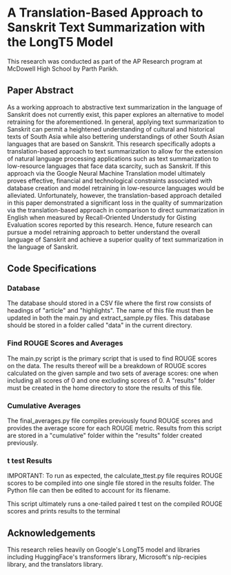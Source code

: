 # A Translation-Based Approach to Sanskrit Text Summarization with the LongT5 Model

This research was conducted as part of the AP Research program at McDowell High School by Parth Parikh.

## Paper Abstract
As a working approach to abstractive text summarization in the language of Sanskrit does not currently exist, this paper explores an alternative to model retraining for the aforementioned. In general, applying text summarization to Sanskrit can permit a heightened understanding of cultural and historical texts of South Asia while also bettering understandings of other South Asian languages that are based on Sanskrit. This research specifically adopts a translation-based approach to text summarization to allow for the extension of natural language processing applications such as text summarization to low-resource languages that face data scarcity, such as Sanskrit. If this approach via the Google Neural Machine Translation model ultimately proves effective, financial and technological constraints associated with database creation and model retraining in low-resource languages would be alleviated. Unfortunately, however, the translation-based approach detailed in this paper demonstrated a significant loss in the quality of summarization via the translation-based approach in comparison to direct summarization in English when measured by Recall-Oriented Understudy for Gisting Evaluation scores reported by this research. Hence, future research can pursue a model retraining approach to better understand the overall language of Sanskrit and achieve a superior quality of text summarization in the language of Sanskrit.

## Code Specifications
### Database
The database should stored in a CSV file where the first row consists of headings of "article" and "highlights". The name of this file must then be updated in both the main.py and extract_sample.py files. This database should be stored in a folder called "data" in the current directory.

### Find ROUGE Scores and Averages
The main.py script is the primary script that is used to find ROUGE scores on the data. The results thereof will be a breakdown of ROUGE scores calculated on the given sample and two sets of average scores: one when including all scores of 0 and one excluding scores of 0. A "results" folder must be created in the home directory to store the results of this file.

### Cumulative Averages
The final_averages.py file compiles previously found ROUGE scores and provides the average score for each ROUGE metric. Results from this script are stored in a "cumulative" folder within the "results" folder created previously.

### t test Results
IMPORTANT: To run as expected, the calculate_ttest.py file requires ROUGE scores to be compiled into one single file stored in the results folder. The Python file can then be edited to account for its filename.

This script ultimately runs a one-tailed paired t test on the compiled ROUGE scores and prints results to the terminal

## Acknowledgements
This research relies heavily on Google's LongT5 model and libraries including HuggingFace's transformers library, Microsoft's nlp-recipies library, and the translators library. 